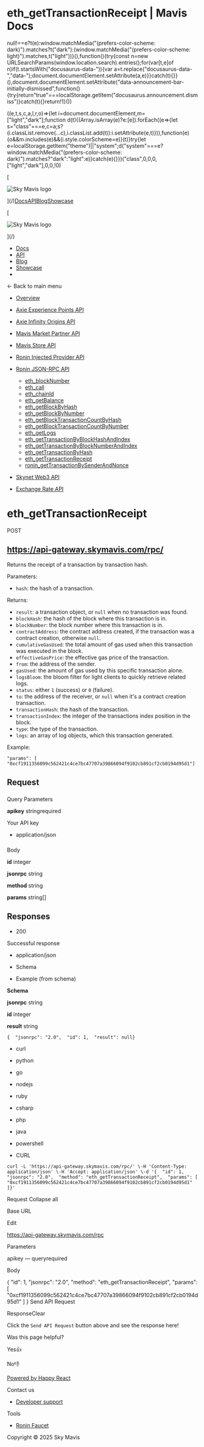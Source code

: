 # eth_getTransactionReceipt | Mavis Docs

null!==e?t(e):window.matchMedia("(prefers-color-scheme: dark)").matches?t("dark"):(window.matchMedia("(prefers-color-scheme: light)").matches,t("light"))}(),function(){try{const n=new URLSearchParams(window.location.search).entries();for(var\[t,e\]of n)if(t.startsWith("docusaurus-data-")){var a=t.replace("docusaurus-data-","data-");document.documentElement.setAttribute(a,e)}}catch(t){}}(),document.documentElement.setAttribute("data-announcement-bar-initially-dismissed",function(){try{return"true"===localStorage.getItem("docusaurus.announcement.dismiss")}catch(t){}return!1}())

((e,t,s,c,a,l,r,o)=>{let i=document.documentElement,m=\["light","dark"\];function d(t){(Array.isArray(e)?e:\[e\]).forEach((e=>{let s="class"===e,c=a;s?(i.classList.remove(...c),i.classList.add(t)):i.setAttribute(e,t)})),function(e){o&&m.includes(e)&&(i.style.colorScheme=e)}(t)}try{let e=localStorage.getItem("theme")||"system";d("system"===e?window.matchMedia("(prefers-color-scheme: dark)").matches?"dark":"light":e)}catch(e){}})("class",0,0,0,\["light","dark"\],0,0,!0)

[

![Sky Mavis logo](/img/logo-dark.png)

](/)[Docs](/)[API](/api)[Blog](/blog)[Showcase](/showcase)

[

![Sky Mavis logo](/img/logo-dark.png)

](/)

-   [Docs](/)
-   [API](/api)
-   [Blog](/blog)
-   [Showcase](/showcase)
-   

← Back to main menu

-   [Overview](/api)
    
-   [Axie Experience Points API](/api/axp/axp-endpoints)
    
-   [Axie Infinity Origins API](/api/origins/origins-endpoints)
    
-   [Mavis Market Partner API](/api/mavis-market/mavis-market-partner-api)
    
-   [Mavis Store API](/api/mavis-store)
-   [Ronin Injected Provider API](/api/wallet/injected-provider)
-   [Ronin JSON-RPC API](/api/rpc/ronin-json-rpc)
    
    -   [eth\_blockNumber](/api/rpc/eth-block-number)
    -   [eth\_call](/api/rpc/eth-call)
    -   [eth\_chainId](/api/rpc/eth-chain-id)
    -   [eth\_getBalance](/api/rpc/eth-get-balance)
    -   [eth\_getBlockByHash](/api/rpc/eth-get-block-by-hash)
    -   [eth\_getBlockByNumber](/api/rpc/eth-get-block-by-number)
    -   [eth\_getBlockTransactionCountByHash](/api/rpc/eth-get-block-transaction-count-by-hash)
    -   [eth\_getBlockTransactionCountByNumber](/api/rpc/eth-get-block-transaction-count-by-number)
    -   [eth\_getLogs](/api/rpc/eth-get-logs)
    -   [eth\_getTransactionByBlockHashAndIndex](/api/rpc/eth-get-transaction-by-block-hash-and-index)
    -   [eth\_getTransactionByBlockNumberAndIndex](/api/rpc/eth-get-transaction-by-block-number-and-index)
    -   [eth\_getTransactionByHash](/api/rpc/eth-get-transaction-by-hash)
    -   [eth\_getTransactionReceipt](/api/rpc/eth-get-transaction-receipt)
    -   [ronin\_getTransactionBySenderAndNonce](/api/rpc/ronin-get-transaction-by-sender-and-nonce)
-   [Skynet Web3 API](/api/web3/skynet-web-3-api)
    
-   [Exchange Rate API](/api/exchange-rate/skymavis-exchangerate-api)
    

# eth\_getTransactionReceipt

POST 

## https://api-gateway.skymavis.com/rpc/

Returns the receipt of a transaction by transaction hash.

Parameters:

-   `hash`: the hash of a transaction.

Returns:

-   `result`: a transaction object, or `null` when no transaction was found.
-   `blockHash`: the hash of the block where this transaction is in.
-   `blockNumber`: the block number where this transaction is in.
-   `contractAddress`: the contract address created, if the transaction was a contract creation, otherwise `null`.
-   `cumulativeGasUsed`: the total amount of gas used when this transaction was executed in the block.
-   `effectiveGasPrice`: the effective gas price of the transaction.
-   `from`: the address of the sender.
-   `gasUsed`: the amount of gas used by this specific transaction alone.
-   `logsBloom`: the bloom filter for light clients to quickly retrieve related logs.
-   `status`: either `1` (success) or `0` (failure).
-   `to`: the address of the receiver, or `null` when it's a contract creation transaction.
-   `transactionHash`: the hash of the transaction.
-   `transactionIndex`: the integer of the transactions index position in the block.
-   `type`: the type of the transaction.
-   `logs`: an array of log objects, which this transaction generated.

Example:

```
"params": [   "0xcf1911356099c562421c4ce7bc47707a39866094f9102cb891cf2cb0194d95d1"]
```

## Request[​](/api/rpc/eth-get-transaction-receipt#request "Direct link to Request")

### 

Query Parameters

**apikey** stringrequired

Your API key

-   application/json

### 

Body

**id** integer

**jsonrpc** string

**method** string

**params** string\[\]

## Responses[​](/api/rpc/eth-get-transaction-receipt#responses "Direct link to Responses")

-   200

Successful response

-   application/json

-   Schema
-   Example (from schema)

**Schema**

**jsonrpc** string

**id** integer

**result** string

```
{  "jsonrpc": "2.0",  "id": 1,  "result": null}
```

-   curl
-   python
-   go
-   nodejs
-   ruby
-   csharp
-   php
-   java
-   powershell

-   CURL

```
curl -L 'https://api-gateway.skymavis.com/rpc/' \-H 'Content-Type: application/json' \-H 'Accept: application/json' \-d '{  "id": 1,  "jsonrpc": "2.0",  "method": "eth_getTransactionReceipt",  "params": [    "0xcf1911356099c562421c4ce7bc47707a39866094f9102cb891cf2cb0194d95d1"  ]}'
```

Request Collapse all

Base URL

Edit

https://api-gateway.skymavis.com/rpc

Parameters

apikey — queryrequired

Body

{
  "id": 1,  "jsonrpc": "2.0",  "method": "eth\_getTransactionReceipt",  "params": \[    "0xcf1911356099c562421c4ce7bc47707a39866094f9102cb891cf2cb0194d95d1"  \]
}
Send API Request

ResponseClear

Click the `Send API Request` button above and see the response here!

Was this page helpful?

Yes👍

No👎

[Powered by Happy React](https://happyreact.com/?utm_source=https://docs.skymavis.com&utm_medium=widget&utm_campaign=footer)

Contact us

-   [Developer support](mailto:developersupport@skymavis.com)

Tools

-   [Ronin Faucet](https://faucet.roninchain.com/)

Copyright © 2025 Sky Mavis
